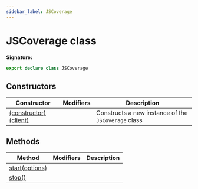 ```yaml
---
sidebar_label: JSCoverage
---
```

# JSCoverage class


**Signature:**

```typescript
export declare class JSCoverage 
```

## Constructors

|  Constructor | Modifiers | Description |
|  --- | --- | --- |
|  [(constructor)(client)](./puppeteer.jscoverage._constructor_.md) |  | Constructs a new instance of the <code>JSCoverage</code> class |

## Methods

|  Method | Modifiers | Description |
|  --- | --- | --- |
|  [start(options)](./puppeteer.jscoverage.start.md) |  |  |
|  [stop()](./puppeteer.jscoverage.stop.md) |  |  |

